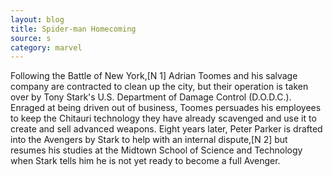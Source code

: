 ```yaml
---
layout: blog
title: Spider-man Homecoming
source: s
category: marvel
---
```


Following the Battle of New York,[N 1] Adrian Toomes and his salvage company are contracted to clean up the city, but their operation is taken over by Tony Stark's U.S. Department of Damage Control (D.O.D.C.). Enraged at being driven out of business, Toomes persuades his employees to keep the Chitauri technology they have already scavenged and use it to create and sell advanced weapons. Eight years later, Peter Parker is drafted into the Avengers by Stark to help with an internal dispute,[N 2] but resumes his studies at the Midtown School of Science and Technology when Stark tells him he is not yet ready to become a full Avenger.